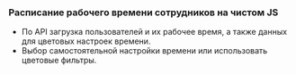 ### Расписание рабочего времени сотрудников на чистом JS

- По API загрузка пользователей и их рабочее время, а также данных для цветовых настроек времени.
- Выбор самостоятельной настройки времени или использовать цветовые фильтры.
